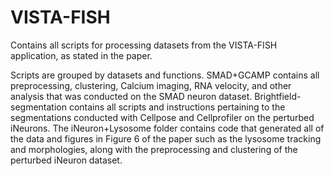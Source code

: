 # VISTA-FISH
Contains all scripts for processing datasets from the VISTA-FISH application, as stated in the paper.

Scripts are grouped by datasets and functions. SMAD+GCAMP contains all preprocessing, clustering, Calcium imaging, RNA velocity, and other analysis that was conducted on the SMAD neuron dataset. 
Brightfield-segmentation contains all scripts and instructions pertaining to the segmentations conducted with Cellpose and Cellprofiler on the perturbed iNeurons. 
The iNeuron+Lysosome folder contains code that generated all of the data and figures in Figure 6 of the paper such as the lysosome tracking and morphologies, along with the preprocessing and clustering of the perturbed iNeuron dataset. 
